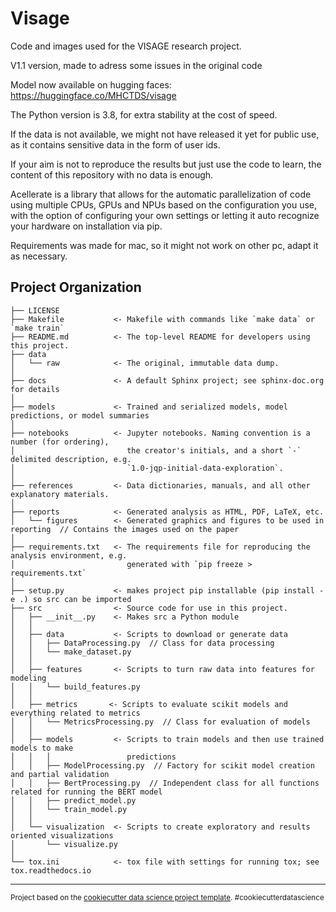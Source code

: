 Visage
==============================

Code and images used for the VISAGE research project.

V1.1 version, made to adress some issues in the original code

Model now available on hugging faces:
<https://huggingface.co/MHCTDS/visage>

The Python version is 3.8, for extra stability at the cost of speed.

If the data is not available, we might not have released it yet for public use, as it contains sensitive data in the form of user ids.

If your aim is not to reproduce the results but just use the code to learn, the content of this repository with no data is enough.

Acellerate is a library that allows for the automatic parallelization of code using multiple CPUs, GPUs and NPUs based on the configuration you use, with the option of configuring your own settings or letting it auto recognize your hardware on installation via pip.

Requirements was made for mac, so it might not work on other pc, adapt it as necessary.

Project Organization
------------

    ├── LICENSE
    ├── Makefile           <- Makefile with commands like `make data` or `make train`
    ├── README.md          <- The top-level README for developers using this project.
    ├── data
    │   └── raw            <- The original, immutable data dump.
    │
    ├── docs               <- A default Sphinx project; see sphinx-doc.org for details
    │
    ├── models             <- Trained and serialized models, model predictions, or model summaries
    │
    ├── notebooks          <- Jupyter notebooks. Naming convention is a number (for ordering),
    │                         the creator's initials, and a short `-` delimited description, e.g.
    │                         `1.0-jqp-initial-data-exploration`.
    │
    ├── references         <- Data dictionaries, manuals, and all other explanatory materials.
    │
    ├── reports            <- Generated analysis as HTML, PDF, LaTeX, etc.
    │   └── figures        <- Generated graphics and figures to be used in reporting  // Contains the images used on the paper
    │
    ├── requirements.txt   <- The requirements file for reproducing the analysis environment, e.g.
    │                         generated with `pip freeze > requirements.txt`                            
    │
    ├── setup.py           <- makes project pip installable (pip install -e .) so src can be imported
    ├── src                <- Source code for use in this project.
    │   ├── __init__.py    <- Makes src a Python module
    │   │
    │   ├── data           <- Scripts to download or generate data
    │   │   ├── DataProcessing.py  // Class for data processing
    │   │   └── make_dataset.py
    │   │
    │   ├── features       <- Scripts to turn raw data into features for modeling
    │   │   └── build_features.py
    │   │
    │   ├── metrics       <- Scripts to evaluate scikit models and everything related to metrics
    │   │   └── MetricsProcessing.py  // Class for evaluation of models
    │   │
    │   ├── models         <- Scripts to train models and then use trained models to make
    │   │   │                 predictions
    │   │   ├── ModelProcessing.py  // Factory for scikit model creation and partial validation
    │   │   ├── BertProcessing.py  // Independent class for all functions related for running the BERT model
    │   │   ├── predict_model.py
    │   │   └── train_model.py
    │   │
    │   └── visualization  <- Scripts to create exploratory and results oriented visualizations
    │       └── visualize.py
    │
    └── tox.ini            <- tox file with settings for running tox; see tox.readthedocs.io

--------

<p><small>Project based on the <a target="_blank" href="https://drivendata.github.io/cookiecutter-data-science/">cookiecutter data science project template</a>. #cookiecutterdatascience</small></p>
